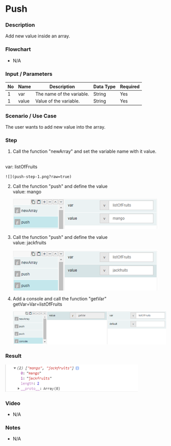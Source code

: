 ﻿# Push

### Description

Add new value inside an array.

### Flowchart

- N/A 

### Input / Parameters

| No | Name | Description | Data Type | Required |
| ------ | ------ | ------ |------ | ------ |
| 1 | var | The name of the variable. | String | Yes |
| 1 | value | Value of the variable. | String | Yes |

### Scenario / Use Case

The user wants to add new value into the array.

### Step

1. Call the function "newArray" and set the variable name with it value.
</br>
var: listOfFruits<br />

    ![](push-step-1.png?raw=true)
    
2. Call the function "push" and define the value<br>
    value: mango
    
   ![](push-step-2.png?raw=true)

3. Call the function "push" and define the value<br>
   value: jackfruits
    
    ![](push-step-3.png?raw=true)
   
4. Add a console and call the function "getVar"<br>
   getVar=Var=listOfFruits
   
    ![](push-step-4.png?raw=true)
    
### Result

![](Push-result-1.png?raw=true)

### Video

- N/A

<!--[![Video](http://i.imgur.com/Ot5DWAW.png)](https://youtu.be/StTqXEQ2l-Y?t=35s)-->

### Notes

- N/A
